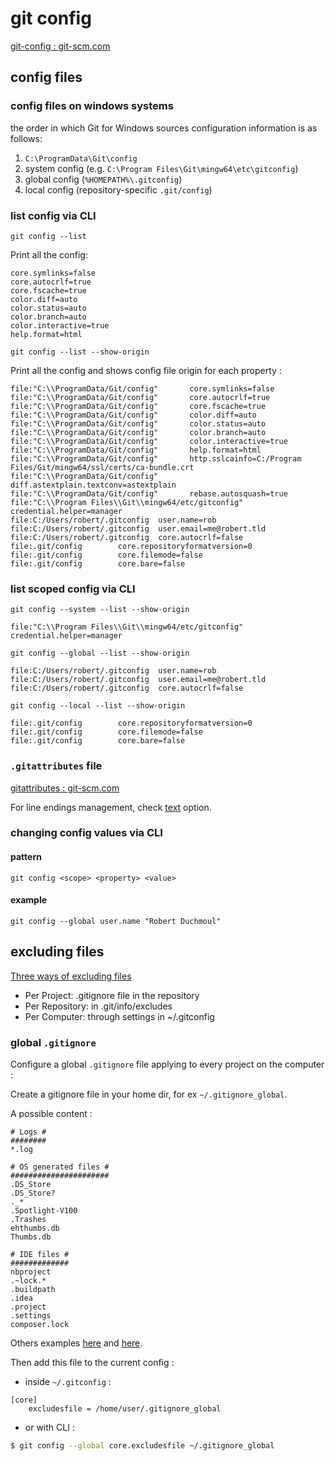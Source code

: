 # git config

[git-config : git-scm.com](https://git-scm.com/docs/git-config)

## config files

### config files on windows systems

the order in which Git for Windows sources configuration information is as follows:

1. `C:\ProgramData\Git\config`
2. system config (e.g. `C:\Program Files\Git\mingw64\etc\gitconfig`)
3. global config (`%HOMEPATH%\.gitconfig`)
4. local config (repository-specific `.git/config`)

### list config via CLI

`git config --list`

Print all the config:
```
core.symlinks=false
core.autocrlf=true
core.fscache=true
color.diff=auto
color.status=auto
color.branch=auto
color.interactive=true
help.format=html
```

`git config --list --show-origin`

Print all the config and shows config file origin for each property :
```
file:"C:\\ProgramData/Git/config"       core.symlinks=false
file:"C:\\ProgramData/Git/config"       core.autocrlf=true
file:"C:\\ProgramData/Git/config"       core.fscache=true
file:"C:\\ProgramData/Git/config"       color.diff=auto
file:"C:\\ProgramData/Git/config"       color.status=auto
file:"C:\\ProgramData/Git/config"       color.branch=auto
file:"C:\\ProgramData/Git/config"       color.interactive=true
file:"C:\\ProgramData/Git/config"       help.format=html
file:"C:\\ProgramData/Git/config"       http.sslcainfo=C:/Program Files/Git/mingw64/ssl/certs/ca-bundle.crt
file:"C:\\ProgramData/Git/config"       diff.astextplain.textconv=astextplain
file:"C:\\ProgramData/Git/config"       rebase.autosquash=true
file:"C:\\Program Files\\Git\\mingw64/etc/gitconfig"    credential.helper=manager
file:C:/Users/robert/.gitconfig  user.name=rob
file:C:/Users/robert/.gitconfig  user.email=me@robert.tld
file:C:/Users/robert/.gitconfig  core.autocrlf=false
file:.git/config        core.repositoryformatversion=0
file:.git/config        core.filemode=false
file:.git/config        core.bare=false
```

### list scoped config via CLI

`git config --system --list --show-origin`

```
file:"C:\\Program Files\\Git\\mingw64/etc/gitconfig"    credential.helper=manager
```

`git config --global --list --show-origin`

```
file:C:/Users/robert/.gitconfig  user.name=rob
file:C:/Users/robert/.gitconfig  user.email=me@robert.tld
file:C:/Users/robert/.gitconfig  core.autocrlf=false
```

`git config --local --list --show-origin`

```
file:.git/config        core.repositoryformatversion=0
file:.git/config        core.filemode=false
file:.git/config        core.bare=false
```

### `.gitattributes` file

[gitattributes : git-scm.com](https://git-scm.com/docs/gitattributes)

For line endings management, check [text](https://git-scm.com/docs/gitattributes#_effects) option.

### changing config values via CLI

#### pattern

`git config <scope> <property> <value>`

#### example

`git config --global user.name "Robert Duchmoul"`

## excluding files

[Three ways of excluding files](http://365git.tumblr.com/post/519016351/three-ways-of-excluding-files)

- Per Project: .gitignore file in the repository
- Per Repository: in .git/info/excludes
- Per Computer: through settings in ~/.gitconfig

### global `.gitignore`

Configure a global `.gitignore` file applying to every project on the computer :

Create a gitignore file in your home dir, for ex `~/.gitignore_global`.

A possible content :

```
# Logs #
########
*.log

# OS generated files #
######################
.DS_Store
.DS_Store?
._*
.Spotlight-V100
.Trashes
ehthumbs.db
Thumbs.db

# IDE files #
#############
nbproject
.~lock.*
.buildpath
.idea
.project
.settings
composer.lock
```

Others examples [here](https://gist.github.com/octocat/9257657) and [here](https://gist.github.com/zpetr/e783d537f8a40bb6ec16).

Then add this file to the current config :

- inside `~/.gitconfig` :

```
[core]
	excludesfile = /home/user/.gitignore_global
```

- or with CLI :

```bash
$ git config --global core.excludesfile ~/.gitignore_global
```
